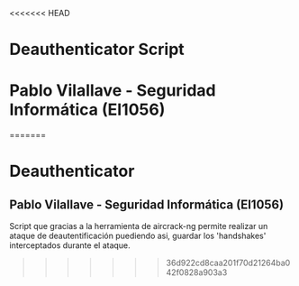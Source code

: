 <<<<<<< HEAD
# Deauthenticator Script

# Pablo Vilallave - Seguridad Informática (EI1056)
=======
# Deauthenticator
## Pablo Vilallave - Seguridad Informática (EI1056)
Script que gracias a la herramienta de aircrack-ng permite realizar un ataque de deautentificación puediendo asi, guardar los 'handshakes' interceptados durante el ataque. 
>>>>>>> 36d922cd8caa201f70d21264ba042f0828a903a3
